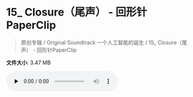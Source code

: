 # 15_ Closure（尾声） - 回形针PaperClip

> 原创专辑 / Original Soundtrack 一个人工智能的诞生 / 15_ Closure（尾声） - 回形针PaperClip

**文件大小**: 3.47 MB

<audio preload="none" controls><source src="https://file.hsyhx.top/archive/原创专辑/Original Soundtrack 一个人工智能的诞生/15_ Closure（尾声） - 回形针PaperClip.mp3" type="audio/mpeg">🤔 您的浏览器不支持此音频格式</audio>